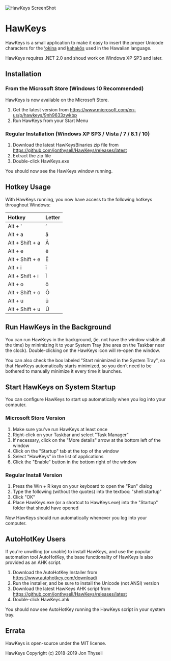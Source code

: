 ![HawKeys ScreenShot](https://jonthysell.files.wordpress.com/2019/01/hawkeysscreenshot.png)

# HawKeys #

HawKeys is a small application to make it easy to insert the proper Unicode characters for the [ʻokina](http://www.olelo.hawaii.edu/olelo/puana/okina.php) and [kahakōs](http://www.olelo.hawaii.edu/olelo/puana/kahako.php) used in the Hawaiian language.

HawKeys requires .NET 2.0 and shoud work on Windows XP SP3 and later.

## Installation ##

### From the Microsoft Store (Windows 10 Recommended) ###

HawKeys is now available on the Microsoft Store.

1. Get the latest version from https://www.microsoft.com/en-us/p/hawkeys/9nh9633zwkbp
2. Run HawKeys from your Start Menu

### Regular Installation (Windows XP SP3 / Vista / 7 / 8.1 / 10) ###

1. Download the latest HawKeysBinaries zip file from https://github.com/jonthysell/HawKeys/releases/latest
2. Extract the zip file
3. Double-click HawKeys.exe

You should now see the HawKeys window running.

## Hotkey Usage ##

With HawKeys running, you now have access to the following hotkeys throughout Windows:

| Hotkey         | Letter |
|:----------------|:-------|
| Alt + '         | ʻ      |
| Alt + a         | ā      |
| Alt + Shift + a | Ā      |
| Alt + e         | ē      |
| Alt + Shift + e | Ē      |
| Alt + i         | ī      |
| Alt + Shift + i | Ī      |
| Alt + o         | ō      |
| Alt + Shift + o | Ō      |
| Alt + u         | ū      |
| Alt + Shift + u | Ū      |

## Run HawKeys in the Background ##

You can run HawKeys in the background, (ie. not have the window visible all the time) by minimizing it to your System Tray (the area on the Taskbar near the clock). Double-clicking on the HawKeys icon will re-open the window.

You can also check the box labeled "Start minimized in the System Tray", so that HawKeys automatically starts minimized, so you don't need to be bothered to manually minimize it every time it launches.

## Start HawKeys on System Startup ##

You can configure HawKeys to start up automatically when you log into your computer.

### Microsoft Store Version ###

1. Make sure you've run HawKeys at least once
2. Right-click on your Taskbar and select "Task Manager"
3. If necessary, click on the "More details" arrow at the bottom left of the window
4. Click on the "Startup" tab at the top of the window
5. Select "HawKeys" in the list of applications
6. Click the "Enable" button in the bottom right of the window

### Regular Install Version ###

1. Press the Win + R keys on your keyboard to open the "Run" dialog
2. Type the following (without the quotes) into the textbox: "shell:startup"
3. Click "OK"
4. Place HawKeys.exe (or a shortcut to HawKeys.exe) into the "Startup" folder that should have opened

Now HawKeys should run automatically whenever you log into your computer.

## AutoHotKey Users ##

If you're unwilling (or unable) to install HawKeys, and use the popular automation tool AutoHotKey, the base functionality of HawKeys is also provided as an AHK script.

1. Download the AutoHotKey Installer from https://www.autohotkey.com/download/
2. Run the installer, and be sure to install the Unicode (not ANSI) version
3. Download the latest HawKeys AHK script from https://github.com/jonthysell/HawKeys/releases/latest
4. Double-click HawKeys.ahk 

You should now see AutoHotKey running the HawKeys script in your system tray.

## Errata ##

HawKeys is open-source under the MIT license.

HawKeys Copyright (c) 2018-2019 Jon Thysell
